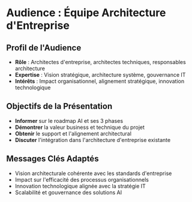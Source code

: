 # Audience : Équipe Architecture d'Entreprise

## Profil de l'Audience
- **Rôle** : Architectes d'entreprise, architectes techniques, responsables architecture
- **Expertise** : Vision stratégique, architecture système, gouvernance IT
- **Intérêts** : Impact organisationnel, alignement stratégique, innovation technologique

## Objectifs de la Présentation
- **Informer** sur le roadmap AI et ses 3 phases
- **Démontrer** la valeur business et technique du projet
- **Obtenir** le support et l'alignement architectural
- **Discuter** l'intégration dans l'architecture d'entreprise existante

## Messages Clés Adaptés
- Vision architecturale cohérente avec les standards d'entreprise
- Impact sur l'efficacité des processus organisationnels
- Innovation technologique alignée avec la stratégie IT
- Scalabilité et gouvernance des solutions AI
